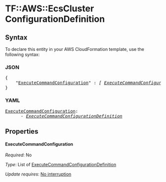 # TF::AWS::EcsCluster ConfigurationDefinition

## Syntax

To declare this entity in your AWS CloudFormation template, use the following syntax:

### JSON

<pre>
{
    "<a href="#executecommandconfiguration" title="ExecuteCommandConfiguration">ExecuteCommandConfiguration</a>" : <i>[ <a href="executecommandconfigurationdefinition.md">ExecuteCommandConfigurationDefinition</a>, ... ]</i>
}
</pre>

### YAML

<pre>
<a href="#executecommandconfiguration" title="ExecuteCommandConfiguration">ExecuteCommandConfiguration</a>: <i>
      - <a href="executecommandconfigurationdefinition.md">ExecuteCommandConfigurationDefinition</a></i>
</pre>

## Properties

#### ExecuteCommandConfiguration

_Required_: No

_Type_: List of <a href="executecommandconfigurationdefinition.md">ExecuteCommandConfigurationDefinition</a>

_Update requires_: [No interruption](https://docs.aws.amazon.com/AWSCloudFormation/latest/UserGuide/using-cfn-updating-stacks-update-behaviors.html#update-no-interrupt)

